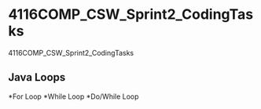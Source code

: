 # 4116COMP_CSW_Sprint2_CodingTasks
 4116COMP_CSW_Sprint2_CodingTasks
 ## Java Loops
 *For Loop
 *While Loop
 *Do/While Loop
